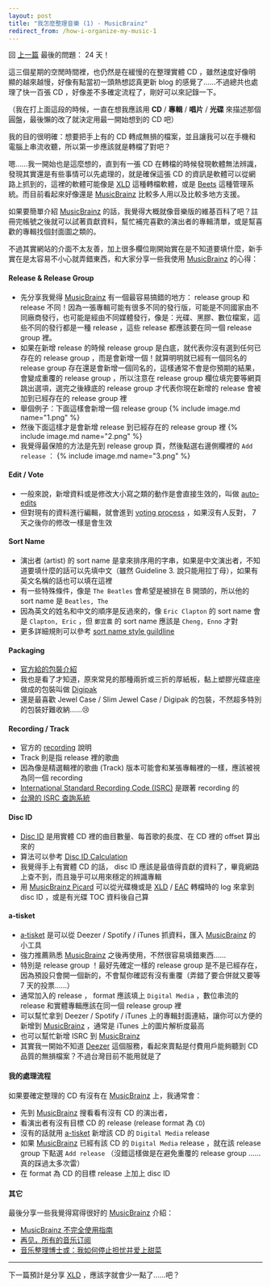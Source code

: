 ```yaml
---
layout: post
title: "我怎麼整理音樂 (1) - MusicBrainz"
redirect_from: /how-i-organize-my-music-1
---
```


回 [上一篇](recent-updates-gitlab-obsidian-beets) 最後的問題： 24 天！

這三個星期的空閒時間裡，也仍然是在緩慢的在整理實體 CD ，雖然速度好像明顯的越來越慢，好像有點當初一頭熱想認真更新 blog 的感覺了……不過總共也處理了快一百張 CD ，好像差不多確定流程了，剛好可以來記錄一下。

（我在打上面這段的時候，一直在想我應該用 **CD** / **專輯** / **唱片** / **光碟** 來描述那個圓盤，最後懶的改了就決定用最一開始想到的 CD 吧）

我的目的很明確：想要把手上有的 CD 轉成無損的檔案，並且讓我可以在手機和電腦上串流收聽，所以第一步應該就是轉檔了對吧？

嗯……我一開始也是這麼想的，直到有一張 CD 在轉檔的時候發現軟體無法辨識，發現其實還是有些事情可以先處理的，就是確保這張 CD 的資訊是軟體可以從網路上抓到的，這裡的軟體可能像是 [XLD] 這種轉檔軟體，或是 [Beets] 這種管理系統。而目前看起來好像還是 [MusicBrainz] 比較多人用以及比較多地方支援。

如果要簡單介紹 [MusicBrainz] 的話，我覺得大概就像音樂版的維基百科了吧？註冊完帳號之後就可以試著貢獻資料，幫忙補完喜歡的演出者的專輯清單，或是幫喜歡的專輯找個封面圖之類的。

不過其實網站的介面不太友善，加上很多欄位剛開始實在是不知道要填什麼，新手實在是太容易不小心就弄錯東西，和大家分享一些我使用 [MusicBrainz] 的心得：

#### Release & Release Group

- 先分享我覺得 [MusicBrainz] 有一個最容易搞錯的地方： release group 和 release 不同！因為一張專輯可能有很多不同的發行版，可能是不同國家由不同廠商發行，也可能是經由不同媒體發行，像是：光碟、黑膠、數位檔案，這些不同的發行都是一種 release ，這些 release 都應該要在同一個 release group 裡。
- 如果在新增 release 的時候 release group 是白底，就代表你沒有選到任何已存在的 release group ，而是會新增一個！就算明明就已經有一個同名的 release group 存在還是會新增一個同名的，這樣通常不會是你預期的結果，會變成重覆的 release group ，所以注意在 release group 欄位填完要等網頁跳出選項，選完之後綠底的 release group 才代表你現在新增的 release 會被加到已經存在的 release group 裡
- 舉個例子：下面這樣會新增一個 release group
{% include image.md name="1.png" %}
- 然後下面這樣才是會新增 release 到已經存在的 release group 裡
{% include image.md name="2.png" %}
- 我覺得最保險的方法是先到 release group 頁，然後點選右邊側欄裡的 `Add release` ：
{% include image.md name="3.png" %}

#### Edit / Vote

- 一般來說，新增資料或是修改大小寫之類的動作是會直接生效的，叫做 [auto-edits](https://musicbrainz.org/doc/Edit#Auto-edits)
- 但對現有的資料進行編輯，就會進到 [voting process](https://musicbrainz.org/doc/Introduction_to_Voting) ，如果沒有人反對， 7 天之後你的修改一樣是會生效

#### Sort Name

- 演出者 (artist) 的 sort name 是拿來排序用的字串，如果是中文演出者，不知道要填什麼的話可以先填中文（雖然 Guideline 3. 說只能用拉丁母），如果有英文名稱的話也可以填在這裡
- 有一些特殊條件，像是 `The Beatles` 會希望是被排在 B 開頭的，所以他的 sort name 是 `Beatles, The`
- 因為英文的姓名和中文的順序是反過來的，像 `Eric Clapton` 的 sort name 會是 `Clapton, Eric` ，但 `鄭宜農` 的 sort name 應該是 `Cheng, Enno` 才對
- 更多詳細規則可以參考 [sort name style guildline](https://musicbrainz.org/doc/Style/Artist/Sort_Name)

#### Packaging

- [官方給的包裝介紹](https://musicbrainz.org/doc/Release/Packaging)
- 我也是看了才知道，原來常見的那種兩折或三折的厚紙板，黏上塑膠光碟底座做成的包裝叫做 [Digipak](https://musicbrainz.org/doc/Release/Packaging/Digipak)
- 還是最喜歡 Jewel Case / Slim Jewel Case / Digipak 的包裝，不然超多特別的包裝好難收納……😢

#### Recording / Track

- 官方的 [recording](https://musicbrainz.org/doc/Recording) 說明
- Track 則是指 release 裡的歌曲
- 因為像是精選輯裡的歌曲 (Track) 版本可能會和某張專輯裡的一樣，應該被視為同一個 recording
- [International Standard Recording Code (ISRC)](https://musicbrainz.org/doc/ISRC) 是跟著 recording 的
- [台灣的 ISRC 查詢系統](https://isrc.ncl.edu.tw/C200/C200)

#### Disc ID

- [Disc ID](https://musicbrainz.org/doc/Disc_ID) 是用實體 CD 裡的曲目數量、每首歌的長度、在 CD 裡的 offset 算出來的
- 算法可以參考 [Disc ID Calculation](https://musicbrainz.org/doc/Disc_ID_Calculation)
- 我覺得手上有實體 CD 的話， disc ID 應該是最值得貢獻的資料了，畢竟網路上查不到，而且幾乎可以用來穩定的辨識專輯
- 用 [MusicBrainz Picard][Picard] 可以從光碟機或是 [XLD] / [EAC] 轉檔時的 log 來拿到 disc ID ，或是有光碟 TOC 資料後自己算

#### a‐tisket

- [a‐tisket] 是可以從 Deezer / Spotify / iTunes 抓資料，匯入 [MusicBrainz] 的小工具
- 強力推薦熟悉 [MusicBrainz] 之後再使用，不然很容易填錯東西……
- 特別是 release group ！最好先確定一樣的 release group 是不是已經存在，因為預設只會開一個新的，不會幫你確認有沒有重覆（弄錯了要合併就又要等 7 天的投票……）
- 通常加入的 release ， format 應該填上 `Digital Media` ，數位串流的 release 和實體專輯應該在同一個 release group 裡
- 可以幫忙拿到 Deezer / Spotify / iTunes 上的專輯封面連結，讓你可以方便的新增到 [MusicBrainz] ，通常是 iTunes 上的圖片解析度最高
- 也可以幫忙新增 ISRC 到 [MusicBrainz]
- 其實我一開始不知道 [Deezer](https://www.deezer.com/) 這個服務，看起來賣點是付費用戶能夠聽到 CD 品質的無損檔案？不過台灣目前不能用就是了

#### 我的處理流程

如果要確定整理的 CD 有沒有在 [MusicBrainz] 上，我通常會：

- 先到 [MusicBrainz] 搜看看有沒有 CD 的演出者，
- 看演出者有沒有目標 CD 的 release (release format 為 `CD`)
- 沒有的話就用 [a-tisket] 新增該 CD 的 `Digital Media` release
- 如果 [MusicBrainz] 已經有該 CD 的 `Digital Media` release ，就在該 release group 下點選 `Add release` （沒錯這樣做是在避免重覆的 release group ……真的踩過太多次雷）
- 在 format 為 CD 的目標 release 上加上 disc ID

#### 其它

最後分享一些我覺得寫得很好的 [MusicBrainz] 介紹：

- [MusicBrainz 不完全使用指南](https://www.himiku.com/archives/musicbrainz.html)
- [再见，所有的音乐订阅](https://emptystack.top/good-bye-music-subscriptions/)
- [音乐整理博士​​或：我如何停止担忧并爱上甜菜](https://emptystack.top/dr-musicuration/)

---

下一篇預計是分享 [XLD] ，應該字就會少一點了……吧？

[MusicBrainz]: https://musicbrainz.org/
[XLD]: https://tmkk.undo.jp/xld/index_e.html
[Beets]: https://beets.io/
[a‐tisket]: https://atisket.pulsewidth.org.uk/
[Picard]: https://picard.musicbrainz.org/
[EAC]: https://www.exactaudiocopy.de/
[a-tisket]: https://atisket.pulsewidth.org.uk/
